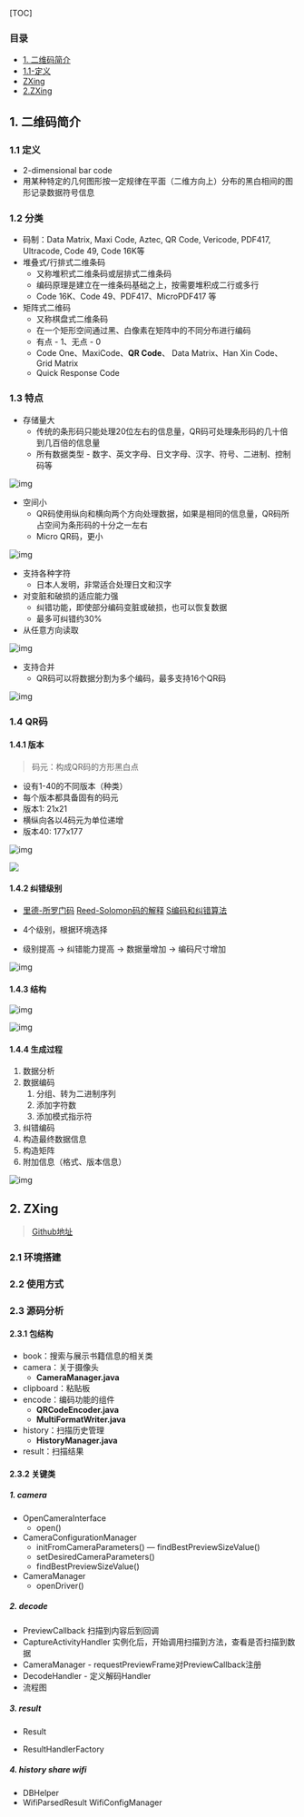 [TOC]

### 目录

* [1. 二维码简介](#1-二维码简介)
* [1.1-定义](#11-定义)
* [ZXing](#2)
* [2.ZXing](###2.1)








## 1. 二维码简介

### 1.1 定义
- 2-dimensional bar code
- 用某种特定的几何图形按一定规律在平面（二维方向上）分布的黑白相间的图形记录数据符号信息

### 1.2 分类
- 码制：Data Matrix, Maxi Code, Aztec, QR Code, Vericode, PDF417, Ultracode, Code 49, Code 16K等
- 堆叠式/行排式二维条码
    - 又称堆积式二维条码或层排式二维条码
    - 编码原理是建立在一维条码基础之上，按需要堆积成二行或多行
    - Code 16K、Code 49、PDF417、MicroPDF417 等
- 矩阵式二维码
    - 又称棋盘式二维条码
    - 在一个矩形空间通过黑、白像素在矩阵中的不同分布进行编码
    - 有点 - 1、无点 - 0
    - Code One、MaxiCode、**QR Code**、 Data Matrix、Han Xin Code、Grid Matrix
    - Quick Response Code

### 1.3 特点
- 存储量大
    - 传统的条形码只能处理20位左右的信息量，QR码可处理条形码的几十倍到几百倍的信息量
    - 所有数据类型 - 数字、英文字母、日文字母、汉字、符号、二进制、控制码等

![img](http://7xravb.com1.z0.glb.clouddn.com/1.jpeg)

- 空间小
    - QR码使用纵向和横向两个方向处理数据，如果是相同的信息量，QR码所占空间为条形码的十分之一左右
    - Micro QR码，更小

![img](http://7xravb.com1.z0.glb.clouddn.com/2.jpeg)

- 支持各种字符
  - 日本人发明，非常适合处理日文和汉字
- 对变脏和破损的适应能力强
  - 纠错功能，即使部分编码变脏或破损，也可以恢复数据
  - 最多可纠错约30%
- 从任意方向读取

![img](http://7xravb.com1.z0.glb.clouddn.com/3.jpeg)

- 支持合并
  - QR码可以将数据分割为多个编码，最多支持16个QR码

![img](http://7xravb.com1.z0.glb.clouddn.com/4.jpeg)

### 1.4 QR码

#### 1.4.1 版本

> 码元：构成QR码的方形黑白点

- 设有1-40的不同版本（种类）
- 每个版本都具备固有的码元
- 版本1: 21x21
- 横纵向各以4码元为单位递增
- 版本40: 177x177

![img](http://7xravb.com1.z0.glb.clouddn.com/5.jpeg)

![](http://7xravb.com1.z0.glb.clouddn.com/5.1.png)



#### 1.4.2 纠错级别

- [里德-所罗门码](https://zh.wikipedia.org/wiki/%E9%87%8C%E5%BE%B7-%E6%89%80%E7%BD%97%E9%97%A8%E7%A0%81)  [Reed-Solomon码的解释](https://www.felix021.com/blog/read.php?2116) [S编码和纠错算法](http://read.pudn.com/downloads210/ebook/986946/RS/RS%E7%BC%96%E7%A0%81%E5%92%8C%E7%BA%A0%E9%94%99%E7%AE%97%E6%B3%95.pdf)


- 4个级别，根据环境选择
- 级别提高 -> 纠错能力提高 -> 数据量增加 -> 编码尺寸增加

![img](http://7xravb.com1.z0.glb.clouddn.com/6.jpeg)

#### 1.4.3 结构

![img](http://7xravb.com1.z0.glb.clouddn.com/7.jpeg)

![img](http://7xravb.com1.z0.glb.clouddn.com/8.jpeg)

#### 1.4.4 生成过程

1. 数据分析
2. 数据编码
   1. 分组、转为二进制序列
   2. 添加字符数
   3. 添加模式指示符
3. 纠错编码
4. 构造最终数据信息
5. 构造矩阵
6. 附加信息（格式、版本信息）

![img](http://7xravb.com1.z0.glb.clouddn.com/9.jpeg)



## 2. ZXing

> [Github地址](https://github.com/zxing/zxing)

### 2.1 环境搭建

### 2.2 使用方式

### 2.3 源码分析

#### 2.3.1 包结构

- book：搜索与展示书籍信息的相关类
- camera：关于摄像头
  - **CameraManager.java**
- clipboard：粘贴板
- encode：编码功能的组件 
  - **QRCodeEncoder.java** 
  - **MultiFormatWriter.java**
- history：扫描历史管理
  - **HistoryManager.java**
- result：扫描结果

#### 2.3.2 关键类

##### 1. camera

- OpenCameraInterface
  - open()
- CameraConfigurationManager
  - initFromCameraParameters()  — findBestPreviewSizeValue()
  - setDesiredCameraParameters()
  - findBestPreviewSizeValue()
- CameraManager
  - openDriver()

##### 2. decode

- PreviewCallback  扫描到内容后到回调
- CaptureActivityHandler  实例化后，开始调用扫描到方法，查看是否扫描到数据
- CameraManager  - requestPreviewFrame对PreviewCallback注册
- DecodeHandler - 定义解码Handler
- 流程图

##### 3. result

- Result


- ResultHandlerFactory

##### 4. history share wifi

- DBHelper
- WifiParsedResult WifiConfigManager